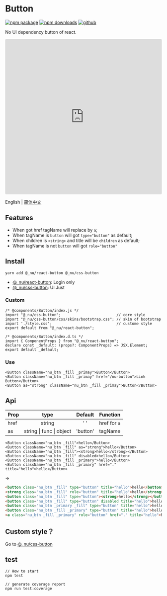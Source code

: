 # Button

[![npm package][npm-badge]][npm-url]
[![npm downloads][npm-downloads]][npm-url]
[![github][git-badge]][git-url]

[npm-badge]: https://img.shields.io/npm/v/@_nu/react-button.svg
[npm-url]: https://www.npmjs.org/package/@_nu/react-button
[npm-downloads]: https://img.shields.io/npm/dw/@_nu/react-button
[git-url]: https://github.com/nu-system/react-button
[git-badge]: https://img.shields.io/github/stars/nu-system/react-button.svg?style=social

No UI dependency button of react.

<iframe src="https://codesandbox.io/embed/throbbing-leftpad-juijc?autoresize=1&fontsize=14&hidenavigation=1&module=%2Fsrc%2Fcomponents%2FButton.js" title="throbbing-leftpad-juijc" style="width:100%; height:500px; border:0; border-radius: 4px; overflow:hidden;" sandbox="allow-modals allow-forms allow-popups allow-scripts allow-same-origin"></iframe>

English | [简体中文](./lang/README.md)

## Features

- When got href tagName will replace by `a`;
- When tagName is `button` will got `type="button"` as default;
- When children is `<string>` and title will be `children` as default;
- When tagName is not `button` will got `role="button"`

## Install

```
yarn add @_nu/react-button @_nu/css-button
```

- [@\_nu/react-button](https://nu-system.github.io/react/button/): Login only
- [@\_nu/css-button](https://nu-system.github.io/css/button/): UI Just

### Custom

```JSX
/* @components/Button/index.js */
import "@_nu/css-button";                         // core style
import "@_nu/css-button/css/skins/bootstrap.css"; // skin of bootstrap
import './style.css';                             // custome style
export default from "@_nu/react-button";
```

```JSX
/* @components/Button/index.d.ts */
import { ComponentProps } from "@_nu/react-button";
declare const _default: (props?: ComponentProps) => JSX.Element;
export default _default;
```

### Use

```JSX
<Button className="nu_btn _fill _primay">Button</Button>
<Button className="nu_btn _fill _primay" href="/nu-button">Link Button</Button>
<Button as="strong" className="nu_btn _fill _primay">Button</Button>
```

## Api

| Prop |               type               | Default  |   Function   |
| :--- | :------------------------------: | :------: | :----------: |
| href |              string              | '&nbsp;' | href for `a` |
| as   | string &#124; func &#124; object | 'button' |   tagName    |

```JSX
<Button className="nu_btn _fill">hello</Button>
<Button className="nu_btn _fill" as="strong">hello</Button>
<Button className="nu_btn _fill"><strong>hello</strong></Button>
<Button className="nu_btn _fill" disabled>hello</Button>
<Button className="nu_btn _fill _primary">hello</Button>
<Button className="nu_btn _fill _primary" href="." title="hello">hello</Button>
```

=>

```HTML
<button class="nu_btn _fill" type="button" title="hello">hello</button>
<strong class="nu_btn _fill" role="button" title="hello">hello</strong>
<button class="nu_btn _fill" type="button"><strong>hello</strong></button>
<button class="nu_btn _fill" type="button" disabled title="hello">hello</button>
<button class="nu_btn _primary _fill" type="button" title="hello">hello</button>
<button class="nu_btn _fill _primary" type="button" title="hello">hello</button>
<a class="nu_btn _fill _primary" role="button" href="." title="hello">hello</a>
```

## Custom style？

Go to [@\_nu/css-button](https://nu-system.github.io/css/button/)

## test

```
// How to start
npm test
```

```
// generate coverage report
npm run test:coverage
```
